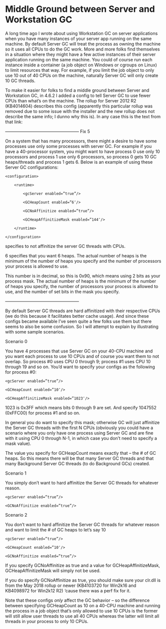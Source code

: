<h1>Middle Ground between Server and Workstation GC</h1>

A long time ago I wrote about using Workstation GC on server applications when you have many instances of your server app running on the same machine. By default Server GC will treat the process as owning the machine so it uses all CPUs to do the GC work. More and more folks find themselves in a situation where they might have a few active instances of their server application running on the same machine. You could of course run each instance inside a container (a job object on Windows or cgroups on Linux) to limit resources that way. For example, if you limit the job object to only use 10 out of 40 CPUs on the machine, naturally Server GC will only create 10 GC threads.

To make it easier for folks to find a middle ground between Server and Workstation GC, in 4.6.2 I added a config to tell Server GC to use fewer CPUs than what’s on the machine. The rollup for Server 2012 R2 (KB4014604) describes this config (apparently this particular rollup was removed due to some issue with the installer and the new rollup does not describe the same info; I dunno why this is). In any case this is the text from that link:

————————————————— Fix 5

On a system that has many processors, there might a desire to have some processes use only some processes with server GC. For example if you have a 40-processor system, you might want to have process 0 use only 10 processors and process 1 use only 6 processors, so process 0 gets 10 GC heaps/threads and process 1 gets 6. Below is an example of using these Server GC configurations:

    <configuration>

        <runtime>

            <gcServer enabled=”true”/>

            <GCHeapCount enabled=”6″/>

            <GCNoAffinitize enabled=”true”/>

            <GCHeapAffinitizeMask enabled=”144″/>

        </runtime>

    </configuration>

<GCNoAffinitize enabled=”true”/> specifies to not affinitize the server GC threads with CPUs.

<GCHeapCount enabled=”6″/> 6 specifies that you want 6 heaps. The actual number of heaps is the minimum of the number of heaps you specify and the number of processors your process is allowed to use.

<GCHeapAffinitizeMask enabled=”144″/> This number is in decimal, so this is 0x90, which means using 2 bits as your process mask. The actual number of heaps is the minimum of the number of heaps you specify, the number of processors your process is allowed to use, and the number of set bits in the mask you specify.

—————————————————

By default Server GC threads are hard affinitized with their respective CPUs (we do this because it facilitates better cache usage). And since these configs became available I’ve seen quite a few folks use them but there seems to also be some confusion. So I will attempt to explain by illustrating with some sample scenarios.

Scenario 0

You have 4 processes that use Server GC on your 40-CPU machine and you want each process to use 10 CPUs and of course you want them to not overlap. So process #0 uses CPU 0 through 9; process #1 uses CPU 10 through 19 and so on. You’d want to specify your configs as the following for process #0:

    <gcServer enabled=”true”/>

    <GCHeapCount enabled=”10″/>

    <GCHeapAffinitizeMask enabled=”1023″/>

1023 is 0x3FF which means bits 0 through 9 are set. And specify 1047552 (0xFFC00) for process #1 and so on.

In general you do want to specify this mask; otherwise GC will just affinitize the Server GC threads with the first N CPUs (obviously you could have a scenario where you only have one process using Server GC and are fine with it using CPU 0 through N-1, in which case you don’t need to specify a mask value).

The value you specify for GCHeapCount means exactly that – the # of GC heaps. So this means there will be that many Server GC threads and that many Background Server GC threads (to do Background GCs) created.

Scenario 1

You simply don’t want to hard affinitize the Server GC threads for whatever reason.

    <gcServer enabled=”true”/>

    <GCNoAffinitize enabled=”true”/>

Scenario 2

You don’t want to hard affinitize the Server GC threads for whatever reason and want to limit the # of GC heaps to let’s say 10

    <gcServer enabled=”true”/>

    <GCHeapCount enabled=”10″/>

    <GCNoAffinitize enabled=”true”/>

If you specify GCNoAffinitize as true and a value for GCHeapAffinitizeMask, GCHeapAffinitizeMask will simply not be used.

If you do specify GCNoAffinitize as true, you should make sure your clr.dll is from the May 2018 rollup or newer (KB4103720 for Win2k16 and KB4098972 for Win2k12 R2) ‘cause there was a perf fix for it.

Note that these configs *only* affect the GC behavior – so the difference between specifying GCHeapCount as 10 on a 40-CPU machine and running the process in a job object that’s only allowed to use 10 CPUs is the former will still allow user threads to use all 40 CPUs whereas the latter will limit all threads in your process to only 10 CPUs.

